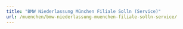 ```yaml
---
title: "BMW Niederlassung München Filiale Solln (Service)"
url: /muenchen/bmw-niederlassung-muenchen-filiale-solln-service/
---
```

